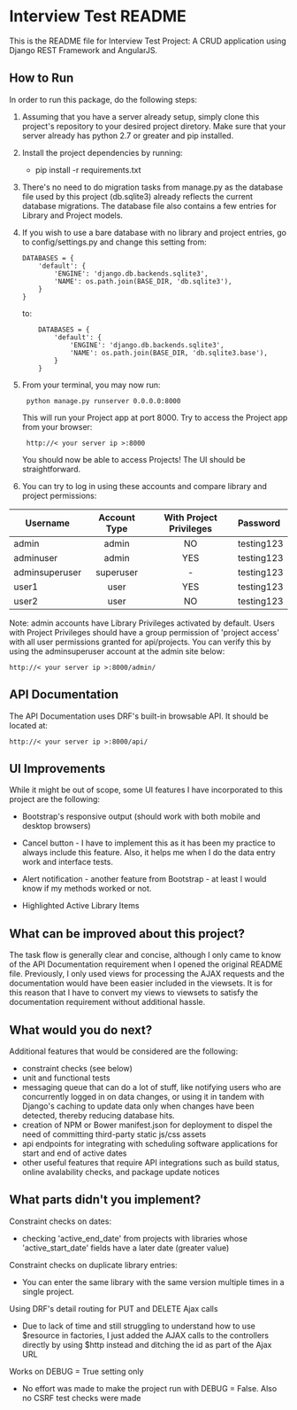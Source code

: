 # Interview Test README
This is the README file for Interview Test Project: A CRUD application using
Django REST Framework and AngularJS.

## How to Run
In order to run this package, do the following steps:

1. Assuming that you have a server already setup, simply clone this project's repository
to your desired project diretory. Make sure that your server already has python 2.7 or greater
and pip installed.
2. Install the project dependencies by running:
    * pip install -r requirements.txt
3. There's no need to do migration tasks from manage.py as the database file used by this project (db.sqlite3)
already reflects the current database migrations. The database file also contains a few entries
for Library and Project models.
4. If you wish to use a bare database with no library and project entries, go to config/settings.py and change this 
setting from:

    ```
    DATABASES = {
        'default': {
            'ENGINE': 'django.db.backends.sqlite3',
            'NAME': os.path.join(BASE_DIR, 'db.sqlite3'),
        }
    }
    ```
    
    to:

    ```
        DATABASES = {
            'default': {
                'ENGINE': 'django.db.backends.sqlite3',
                'NAME': os.path.join(BASE_DIR, 'db.sqlite3.base'),
            }
        }
    ```    

5. From your terminal, you may now run:

        python manage.py runserver 0.0.0.0:8000
    
    This will run your Project app at port 8000. Try to access the Project app from your browser:
   
        http://< your server ip >:8000
   
   You should now be able to access Projects! The UI should be straightforward.
   
6. You can try to log in using these accounts and compare library and project permissions:

| Username | Account Type | With Project Privileges | Password |
|----------|:------------:|:----:|:------|
| admin    |  admin | NO | testing123 |
| adminuser | admin | YES |  testing123 |
| adminsuperuser | superuser | - | testing123 |
| user1    |  user | YES | testing123 |
| user2 | user | NO |  testing123 |

Note: admin accounts have Library Privileges activated by default. Users with Project Privileges should have
a group permission of 'project access' with all user permissions granted for api/projects. You can verify this
by using the adminsuperuser account at the admin site below:

    http://< your server ip >:8000/admin/

## API Documentation
The API Documentation uses DRF's built-in browsable API. It should be located at:

    http://< your server ip >:8000/api/

## UI Improvements
While it might be out of scope, some UI features I have incorporated to this project are the following:

* Bootstrap's responsive output (should work with both mobile and desktop browsers)

* Cancel button - I have to implement this as it has been my practice to always include this
      feature. Also, it helps me when I do the data entry work and interface tests.
      
* Alert notification - another feature from Bootstrap - at least I would know if my methods worked or not.

* Highlighted Active Library Items

## What can be improved about this project?
The task flow is generally clear and concise, although I only came to know of the API Documentation requirement
when I opened the original README file. Previously, I only used views for processing the AJAX requests and the
documentation would have been easier included in the viewsets. It is for this reason that I have to convert my views
to viewsets to satisfy the documentation requirement without additional hassle.

## What would you do next?
Additional features that would be considered are the following:

* constraint checks (see below)
* unit and functional tests
* messaging queue that can do a lot of stuff, like notifying users who are
  concurrently logged in on data changes, or using it in tandem with Django's caching to
  update data only when changes have been detected, thereby reducing database hits.
* creation of NPM or Bower manifest.json for deployment to dispel the need of committing third-party static js/css assets
* api endpoints for integrating with scheduling software applications for start and end of active dates
* other useful features that require API integrations such as build status, online avalability checks, and package update notices
 
## What parts didn't you implement?
Constraint checks on dates:
* checking 'active_end_date' from projects with libraries whose 'active_start_date' fields have a later date (greater value)

Constraint checks on duplicate library entries:
* You can enter the same library with the same version multiple times in a single project.

Using DRF's detail routing for PUT and DELETE Ajax calls
* Due to lack of time and still struggling to understand how to use $resource in factories, I just added
the AJAX calls to the controllers directly by using $http instead and ditching the id as part of the Ajax URL

Works on DEBUG = True setting only
* No effort was made to make the project run with DEBUG = False. Also no CSRF
test checks were made